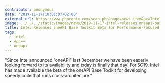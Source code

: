 ```yaml
---
contributor: anonymous
date: '2019-11-17T10:00:07+02:00'
external_url: https://www.phoronix.com/scan.php?page=news_item&px=Intel-oneAPI-Beta-Released
image: ../../../static/images/news/2019-11-17-intel-releases-oneapi-base-toolkit-beta-for-performance-focused-cross-device-software.webp
title: Intel Releases oneAPI Base Toolkit Beta For Performance-Focused, Cross-Device Software
tags:
  - intel
  - dpc++
  - oneapi
---
```


"Since Intel announced "oneAPI" last December we have been eagerly looking forward to its availability and today is
finally that day! For SC19, Intel has made available the beta of the oneAPI Base Toolkit for developing speedy code that
runs cross-architecture."

